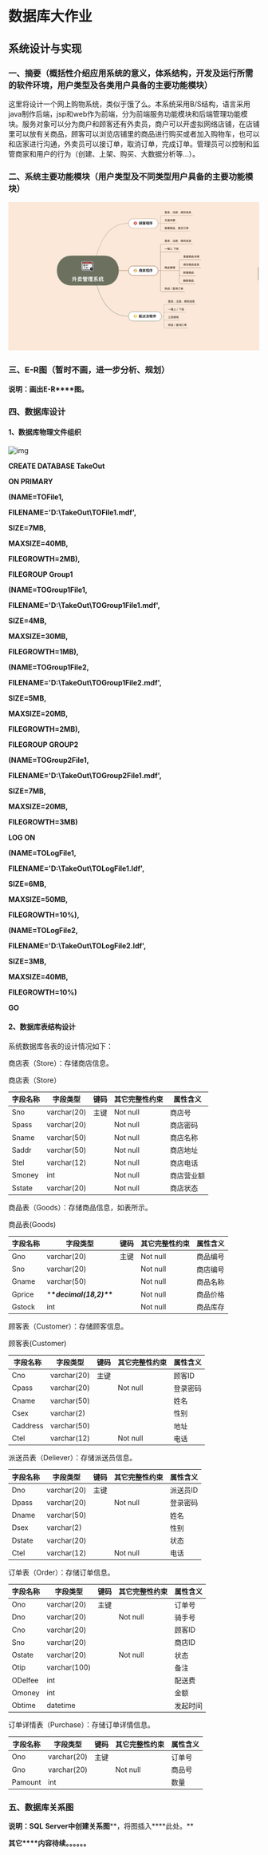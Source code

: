  # 数据库大作业

## 系统设计与实现

### 一、摘要（概括性介绍应用系统的意义，体系结构，开发及运行所需的软件环境，用户类型及各类用户具备的主要功能模块）

这里将设计一个网上购物系统，类似于饿了么。本系统采用B/S结构，语言采用java制作后端，jsp和web作为前端，分为前端服务功能模块和后端管理功能模块。服务对象可以分为商户和顾客还有外卖员，商户可以开虚拟网络店铺，在店铺里可以放有关商品，顾客可以浏览店铺里的商品进行购买或者加入购物车，也可以和店家进行沟通，外卖员可以接订单，取消订单，完成订单。管理员可以控制和监管商家和用户的行为（创建、上架、购买、大数据分析等...）。

### 二、系统主要功能模块（用户类型及不同类型用户具备的主要功能模块）

![img](.\assets\wps1.jpg) 

### 三、E-R图（暂时不画，进一步分析、规划）

**说明：画出E-R****图。**

 

### 四、数据库设计

#### 1、数据库物理文件组织

![img](file:///C:\Users\11654\AppData\Local\Temp\ksohtml22656\wps2.jpg) 

**CREATE DATABASE TakeOut**

**ON PRIMARY**

**(NAME=TOFile1,**

**FILENAME='D:\TakeOut\TOFile1.mdf',**

**SIZE=7MB,**

**MAXSIZE=40MB,**

**FILEGROWTH=2MB),**

 

**FILEGROUP Group1**

**(NAME=TOGroup1File1,**

**FILENAME='D:\TakeOut\TOGroup1File1.mdf',**

**SIZE=4MB,**

**MAXSIZE=30MB,**

**FILEGROWTH=1MB),**

**(NAME=TOGroup1File2,**

**FILENAME='D:\TakeOut\TOGroup1File2.mdf',**

**SIZE=5MB,**

**MAXSIZE=20MB,**

**FILEGROWTH=2MB),**

 

**FILEGROUP GROUP2**

**(NAME=TOGroup2File1,**

**FILENAME='D:\TakeOut\TOGroup2File1.mdf',**

**SIZE=7MB,**

**MAXSIZE=20MB,**

**FILEGROWTH=3MB)**

 

**LOG ON**

**(NAME=TOLogFile1,**

**FILENAME='D:\TakeOut\TOLogFile1.ldf',**

**SIZE=6MB,**

**MAXSIZE=50MB,**

**FILEGROWTH=10%),**

 

**(NAME=TOLogFile2,**

**FILENAME='D:\TakeOut\TOLogFile2.ldf',**

**SIZE=3MB,**

**MAXSIZE=40MB,**

**FILEGROWTH=10%)**

 

**GO**

 

 

 

#### 2、数据库表结构设计

系统数据库各表的设计情况如下：

商店表（Store）：存储商店信息。

商店表（Store）

| 字段名称 | 字段类型    | 键码 | 其它完整性约束 | 属性含义   |
| -------- | ----------- | ---- | -------------- | ---------- |
| Sno      | varchar(20) | 主键 | Not null       | 商店号     |
| Spass    | varchar(20) |      | Not null       | 商店密码   |
| Sname    | varchar(50) |      | Not null       | 商店名称   |
| Saddr    | varchar(50) |      | Not null       | 商店地址   |
| Stel     | varchar(12) |      | Not null       | 商店电话   |
| Smoney   | int         |      | Not null       | 商店营业额 |
| Sstate   | varchar(20) |      | Not null       | 商店状态   |



商品表（Goods）：存储商品信息，如表所示。

商品表(Goods)

| 字段名称 | 字段类型                   | 键码 | 其它完整性约束 | 属性含义 |
| -------- | -------------------------- | ---- | -------------- | -------- |
| Gno      | varchar(20)                | 主键 | Not null       | 商品编号 |
| Sno      | varchar(20)                |      | Not null       | 商店编号 |
| Gname    | varchar(50)                |      | Not null       | 商品名称 |
| Gprice   | ***\**decimal(18,2)\**\*** |      | Not null       | 商品价格 |
| Gstock   | int                        |      | Not null       | 商品库存 |



顾客表（Customer）：存储顾客信息。

顾客表(Customer)

| 字段名称 | 字段类型    | 键码 | 其它完整性约束 | 属性含义 |
| -------- | ----------- | ---- | -------------- | -------- |
| Cno      | varchar(20) | 主键 |                | 顾客ID   |
| Cpass    | varchar(20) |      | Not null       | 登录密码 |
| Cname    | varchar(50) |      |                | 姓名     |
| Csex     | varchar(2)  |      |                | 性别     |
| Caddress | varchar(50) |      |                | 地址     |
| Ctel     | varchar(12) |      | Not null       | 电话     |

 

 

派送员表（Deliever）：存储派送员信息。

| 字段名称 | 字段类型    | 键码 | 其它完整性约束 | 属性含义 |
| -------- | ----------- | ---- | -------------- | -------- |
| Dno      | varchar(20) | 主键 |                | 派送员ID |
| Dpass    | varchar(20) |      | Not null       | 登录密码 |
| Dname    | varchar(50) |      |                | 姓名     |
| Dsex     | varchar(2)  |      |                | 性别     |
| Dstate   | varchar(20) |      |                | 状态     |
| Ctel     | varchar(12) |      | Not null       | 电话     |

 

订单表（Order）：存储订单信息。

| 字段名称 | 字段类型     | 键码 | 其它完整性约束 | 属性含义 |
| -------- | ------------ | ---- | -------------- | -------- |
| Ono      | varchar(20)  | 主键 |                | 订单号   |
| Dno      | varchar(20)  |      | Not null       | 骑手号   |
| Cno      | varchar(20)  |      |                | 顾客ID   |
| Sno      | varchar(20)  |      |                | 商店ID   |
| Ostate   | varchar(20)  |      | Not null       | 状态     |
| Otip     | varchar(100) |      |                | 备注     |
| ODelfee  | int          |      |                | 配送费   |
| Omoney   | int          |      |                | 金额     |
| Obtime   | datetime     |      |                | 发起时间 |

 

订单详情表（Purchase）：存储订单详情信息。

| 字段名称 | 字段类型    | 键码 | 其它完整性约束 | 属性含义 |
| -------- | ----------- | ---- | -------------- | -------- |
| Ono      | varchar(20) | 主键 |                | 订单号   |
| Gno      | varchar(20) |      | Not null       | 商品号   |
| Pamount  | int         |      |                | 数量     |

 

### 五、数据库关系图

**说明：SQL** **Server中****创建关系****图****，将图插入****此处。**

 

**其它****内容待续。。。。。。**
